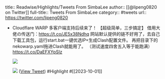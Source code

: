 title:: Readwise/Highlights/Tweets From SimbaLee
author:: [[@lipeng0820 on Twitter]]
full-title:: Tweets From SimbaLee
category:: #tweets
url:: https://twitter.com/lipeng0820

- Cloudflare WARP 多客户端支持后续来了！
  【超级简单，三步搞定】
  借用大佬の传送门：https://t.co/JE5x38Ndhq
  网站默认提供的链不好用了，去自己下载工具包，运行start.bat一键优选IP+生成Clash配置文件。
  再把目录下的nekowarp.yaml拖进Clash就能用了。
  （测试速度四舍五入等于能跑满） https://t.co/DaEFXYpSIz
  
  ![](https://pbs.twimg.com/media/F7Ta36jaAAAse1R.jpg)
  
  ![](https://pbs.twimg.com/media/F7TbkrJbEAAkhm8.jpg) ([View Tweet](https://twitter.com/lipeng0820/status/1708232176012313023)) #Highlight #[[2023-10-01]]